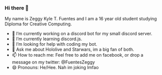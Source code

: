 ### Hi there 👋
My name is Zeggy Kyle T. Fuentes and I am a 16 year old student studying Diploma for Creative Computing.

- 🔭 I’m currently working on a discord bot for my small discord server.
- 🌱 I’m currently learning discord.js.
- 🤔 I’m looking for help with coding my bot.
- 💬 Ask me about Hololive and Starwars, im a big fan of both.
- 📫 How to reach me: Feel free to add me on facebook, or drop a message on my twitter: @FuentesZeggy
- 😄 Pronouns: He/Hee. Nah im joking lmfao

